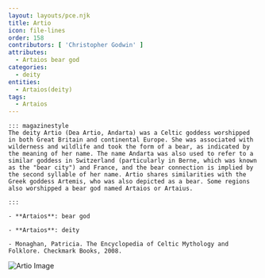 ```yaml
---
layout: layouts/pce.njk
title: Artio
icon: file-lines
order: 158
contributors: [ 'Christopher Godwin' ]
attributes:
  - Artaios bear god
categories:
  - deity
entities:
  - Artaios(deity)
tags:
  - Artaios
---
```

``` tab [group1:Info]
::: magazinestyle
The deity Artio (Dea Artio, Andarta) was a Celtic goddess worshipped in both Great Britain and continental Europe. She was associated with wilderness and wildlife and took the form of a bear, as indicated by the meaning of her name. The name Andarta was also used to refer to a similar goddess in Switzerland (particularly in Berne, which was known as the "bear city") and France, and the bear connection is implied by the second syllable of her name. Artio shares similarities with the Greek goddess Artemis, who was also depicted as a bear. Some regions also worshipped a bear god named Artaios or Artaius.

:::
```
``` tab [group1:Attributes]
- **Artaios**: bear god
```
``` tab [group1:Entities]
- **Artaios**: deity
```
``` tab [group1:Sources]
- Monaghan, Patricia. The Encyclopedia of Celtic Mythology and Folklore. Checkmark Books, 2008.
```
![Artio Image]([None])
